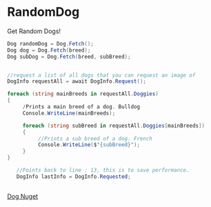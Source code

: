 # RandomDog
Get Random Dogs!

```csharp
Dog randomDog = Dog.Fetch();
Dog dog = Dog.Fetch(breed);
Dog subDog = Dog.Fetch(breed, subBreed);
```

```csharp 

//request a list of all dogs that you can request an image of
DogInfo requestAll = await DogInfo.Request();

foreach (string mainBreeds in requestAll.Doggies)
{
     /Prints a main breed of a dog. Bulldog
     Console.WriteLine(mainBreeds);

     foreach (string subBreed in requestAll.Doggies[mainBreeds])
     {
          //Prints a sub breed of a dog. French
          Console.WriteLine($"{subBreed}");
     }
}

   //Points back to line : 13, this is to save performance.
   DogInfo lastInfo = DogInfo.Requested;
            
```

[Dog Nuget](https://www.nuget.org/packages/RandomDog/1.0.0)
